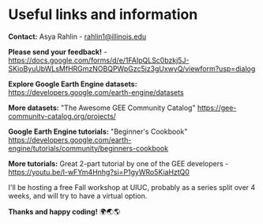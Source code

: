 <h1> Useful links and information </h1>

<b>Contact:</b> Asya Rahlin - rahlin1@illinois.edu

<b>Please send your feedback!</b> - https://docs.google.com/forms/d/e/1FAIpQLSc0bzkj5J-SKioByuUbWLsMfHRGmzNOBQPWpGzc5iz3gUxwyQ/viewform?usp=dialog

<b>Explore Google Earth Engine datasets:</b> https://developers.google.com/earth-engine/datasets

<b>More datasets:</b> "The Awesome GEE Community Catalog" https://gee-community-catalog.org/projects/

<b>Google Earth Engine tutorials:</b> "Beginner's Cookbook" https://developers.google.com/earth-engine/tutorials/community/beginners-cookbook

<b>More tutorials:</b> Great 2-part tutorial by one of the GEE developers - https://youtu.be/I-wFYm4Hnhg?si=P1gyWRo5KiaHztQ0

I'll be hosting a free Fall workshop at UIUC, probably as a series split over 4 weeks, and will try to have a virtual option.


<b>Thanks and happy coding!</b> 🌍🌏🌎
